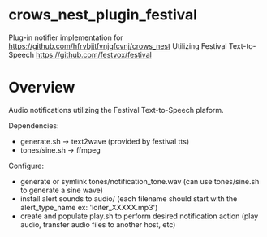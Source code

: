 # crows_nest_plugin_festival

Plug-in notifier implementation for https://github.com/hfrvbjjtfvnjgfcvnj/crows_nest
Utilizing Festival Text-to-Speech https://github.com/festvox/festival


# Overview
Audio notifications utilizing the Festival Text-to-Speech plaform.

Dependencies:
- generate.sh -> text2wave (provided by festival tts)
- tones/sine.sh -> ffmpeg

Configure:
- generate or symlink tones/notification_tone.wav (can use tones/sine.sh to generate a sine wave)
- install alert sounds to audio/ (each filename should start with the alert_type_name ex: 'loiter_XXXXX.mp3')
- create and populate play.sh to perform desired notification action (play audio, transfer audio files to another host, etc)



